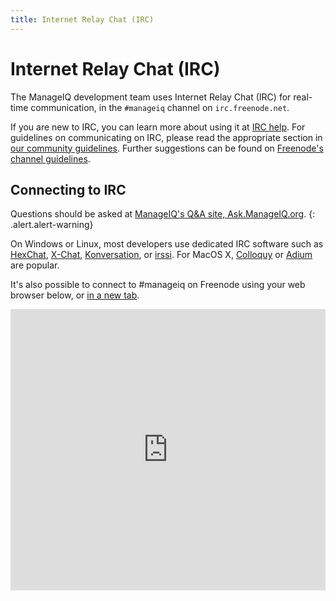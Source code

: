```yaml
---
title: Internet Relay Chat (IRC)
---
```


# Internet Relay Chat (IRC)

The ManageIQ development team uses Internet Relay Chat (IRC) for real-time communication, in the `#manageiq` channel on `irc.freenode.net`.

If you are new to IRC, you can learn more about using it at [IRC help](http://www.irchelp.org/). For guidelines on communicating on IRC, please read the appropriate section in [our community guidelines](/community/community_guidelines). Further suggestions can be found on [Freenode's channel guidelines](http://freenode.net/channel_guidelines.shtml).

## Connecting to IRC

<i class="icon fa fa-warning"></i>
Questions should be asked at [ManageIQ's Q&A site, Ask.ManageIQ.org](http://ask.manageiq.org/).
{: .alert.alert-warning}

On Windows or Linux, most developers use dedicated IRC software such as
[HexChat](http://hexchat.readthedocs.org/en/lates/getting_started.html),
[X-Chat](http://xchat.org/docs/start/),
[Konversation](http://docs.kde.org/development/en/extragear-network/konversation/using-kapp.html),
or [irssi](http://quadpoint.org/articles/irssi/). For MacOS X,
[Colloquy](http://colloquy.info/) or [Adium](https://adium.im/) are popular.

It's also possible to connect to #manageiq on Freenode using your web browser below, or [in a new tab](https://kiwiirc.com/client/irc.freenode.net/#manageiq).

<iframe src="https://kiwiirc.com/client/irc.freenode.net/?&theme=basic#manageiq" style="border:0; width:100%; height:450px;"></iframe>
